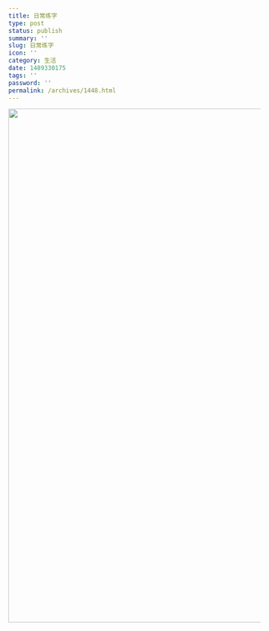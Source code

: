 ```yaml
---
title: 日常练字
type: post
status: publish
summary: ''
slug: 日常练字
icon: ''
category: 生活
date: 1489330175
tags: ''
password: ''
permalink: /archives/1448.html
---
```


<a href="https://www.zkl2333.com/usr/uploads/2017/03/P70312-224212.jpg"><img class="alignnone wp-image-1449 size-large" src="https://www.zkl2333.com/usr/uploads/2017/03/P70312-224212-758x1024.jpg" alt="" width="758" height="1024" /></a>
